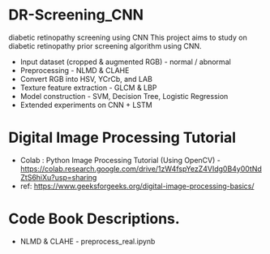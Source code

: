 # DR-Screening_CNN
diabetic retinopathy screening using CNN
This project aims to study on diabetic retinopathy prior screening algorithm using CNN.
  * Input dataset (cropped & augmented RGB) - normal / abnormal
  * Preprocessing - NLMD & CLAHE
  * Convert RGB into HSV, YCrCb, and LAB
  * Texture feature extraction - GLCM & LBP
  * Model construction - SVM, Decision Tree, Logistic Regression
  * Extended experiments on CNN + LSTM

# Digital Image Processing Tutorial
 * Colab : Python Image Processing Tutorial (Using OpenCV) - https://colab.research.google.com/drive/1zW4fspYezZ4VIdg0B4y00tNdZtS6hiXu?usp=sharing
 * ref: https://www.geeksforgeeks.org/digital-image-processing-basics/
# Code Book Descriptions.
  * NLMD & CLAHE - preprocess_real.ipynb
